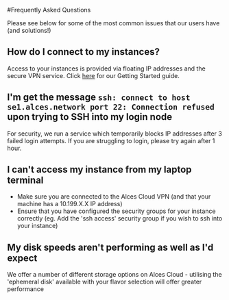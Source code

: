 #Frequently Asked Questions

Please see below for some of the most common issues that our users have (and solutions!)

## How do I connect to my instances?
Access to your instances is provided via floating IP addresses and the secure VPN service. Click [here](../starter/index.md) for our Getting Started guide.

## I'm get the message `ssh: connect to host se1.alces.network port 22: Connection refused` upon trying to SSH into my login node
For security, we run a service which temporarily blocks IP addresses after 3 failed login attempts. If you are struggling to login, please try again after 1 hour.

## I can't access my instance from my laptop terminal
* Make sure you are connected to the Alces Cloud VPN (and that your machine has a 10.199.X.X IP address)
* Ensure that you have configured the security groups for your instance correctly (eg. Add the 'ssh access' security group if you wish to ssh into your instance)

## My disk speeds aren't performing as well as I'd expect
We offer a number of different storage options on Alces Cloud - utilising the 'ephemeral disk' available with your flavor selection will offer greater performance


